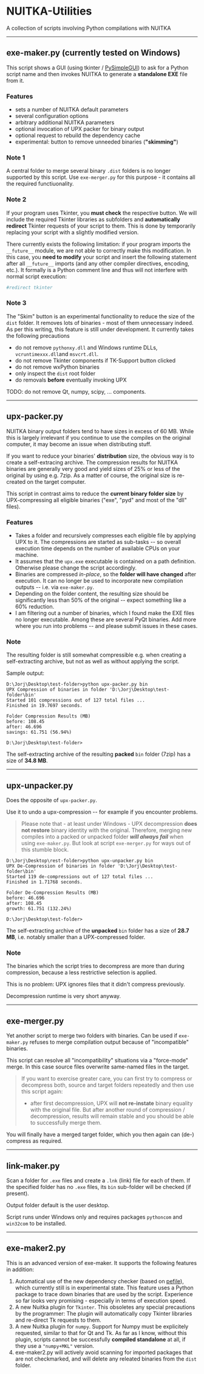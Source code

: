 # NUITKA-Utilities
A collection of scripts involving Python compilations with NUITKA

-------
## exe-maker.py (currently tested on Windows)
This script shows a GUI (using tkinter / [PySimpleGUI](https://github.com/MikeTheWatchGuy/PySimpleGUI)) to ask for a Python script name and then invokes NUITKA to generate a **standalone EXE** file from it.

### Features
* sets a number of NUITKA default parameters
* several configuration options
* arbitrary additional NUITKA parameters
* optional invocation of UPX packer for binary output
* optional request to rebuild the dependency cache
* experimental: button to remove unneeded binaries (**"skimming"**)

### Note 1
A central folder to merge several binary `.dist` folders is no longer supported by this script. Use `exe-merger.py` for this purpose - it contains all the required functiuonality.

### Note 2
If your program uses Tkinter, you **must check** the respective button. We will include the required Tkinter libraries as subfolders and **automatically redirect** Tkinter requests of your script to them. This is done by temporarily replacing your script with a slightly modified version.

There currently exists the following limitation: if your program imports the `__future__` module, we are not able to correctly make this modification. In this case, you **need to modify** your script and insert the following statement after all `__future__` imports (and any other compiler directives, encoding, etc.). It formally is a Python comment line and thus will not interfere with normal script execution:

```python
#redirect tkinter
```

### Note 3
The "Skim" button is an experimental functionality to reduce the size of the `dist` folder. It removes lots of binaries - most of them unnecessary indeed. As per this writing, this feature is still under development. It currently takes the following precautions

* do not remove `pythonxy.dll` and Windows runtime DLLs, `vcruntimexxx.dll`and `msvcrt.dll`.
* do not remove Tkinter components if TK-Support button clicked
* do not remove wxPython binaries
* only inspect the `dist` root folder
* do removals **before** eventually invoking UPX

TODO: do not remove Qt, numpy, scipy, ... components.

-----
## upx-packer.py
NUITKA binary output folders tend to have sizes in excess of 60 MB. While this is largely irrelevant if you continue to use the compiles on the original computer, it may become an issue when distributing stuff.

If you want to reduce your binaries' **distribution** size, the obvious way is to create a self-extracing archive. The compression results for NUITKA binaries are generally very good and yield sizes of 25% or less of the original by using e.g. 7zip. As a matter of course, the original size is re-created on the target computer.

This script in contrast aims to reduce the **current binary folder size** by UPX-compressing all eligible binaries ("exe", "pyd" and most of the "dll" files).

### Features
* Takes a folder and recursively compresses each eligible file by applying UPX to it. The compressions are started as sub-tasks -- so overall execution time depends on the number of available CPUs on your machine.
* It assumes that the ``upx.exe`` executable is contained on a path definition. Otherwise please change the script accordingly.
* Binaries are compressed *in-place*, so the **folder will have changed** after execution. It can no longer be used to incorporate new compilation outputs -- i.e. via `exe-maker.py`.
* Depending on the folder content, the resulting size should be significantly less than 50% of the original -- expect something like a 60% reduction.
* I am filtering out a number of binaries, which I found make the EXE files no longer executable. Among these are several PyQt binaries. Add more where you run into problems -- and please submit issues in these cases.

### Note
The resulting folder is still somewhat compressible e.g. when creating a self-extracting archive, but not as well as without applying the script.

Sample output:

```
D:\Jorj\Desktop\test-folder>python upx-packer.py bin
UPX Compression of binaries in folder 'D:\Jorj\Desktop\test-folder\bin'
Started 101 compressions out of 127 total files ...
Finished in 19.7697 seconds.

Folder Compression Results (MB)
before: 108.45
after: 46.696
savings: 61.751 (56.94%)

D:\Jorj\Desktop\test-folder>
```
The self-extracting archive of the resulting **packed** `bin` folder (7zip) has a size of **34.8 MB**.

-----
## upx-unpacker.py
Does the opposite of `upx-packer.py`.

Use it to undo a upx-compression -- for example if you encounter problems.

> Please note that - at least under Windows - UPX decompression **does not restore** binary identity with the original. Therefore, merging new compiles into a packed or unpacked folder ***will always fail*** when using `exe-maker.py`. But look at script ``exe-merger.py`` for ways out of this stumble block.

```
D:\Jorj\Desktop\rest-folder>python upx-unpacker.py bin
UPX De-Compression of binaries in folder 'D:\Jorj\Desktop\test-folder\bin'
Started 119 de-compressions out of 127 total files ...
Finished in 1.71768 seconds.

Folder De-Compression Results (MB)
before: 46.696
after: 108.45
growth: 61.751 (132.24%)

D:\Jorj\Desktop\test-folder>
```
The self-extracting archive of the **unpacked** `bin` folder has a size of **28.7 MB**, i.e. notably smaller than a UPX-compressed folder.

### Note
The binaries which the script tries to decompress are more than during compression, because a less restrictive selection is applied.

This is no problem: UPX ignores files that it didn't compress previously.

Decompression runtime is very short anyway.

-----
## exe-merger.py
Yet another script to merge two folders with binaries. Can be used if `exe-maker.py` refuses to merge compilation output because of "incompatible" binaries.

This script can resolve all "incompatibility" situations via a "force-mode" merge. In this case source files overwrite same-named files in the target.

> If you want to exercise greater care, you can first try to compress or decompress both, source and target folders repeatedly and then use this script again:
>
> * after first decompression, UPX will **not re-instate** binary equality with the original file. But after another round of compression / decompression, results will remain stable and you should be able to successfully merge them.

You will finally have a merged target folder, which you then again can (de-) compress as required.

-----
## link-maker.py
Scan a folder for ``.exe`` files and create a ``.lnk`` (link) file for each of them. If the specified folder has no ``.exe`` files, its ``bin`` sub-folder will be checked (if present).

Output folder default is the user desktop.

Script runs under Windows only and requires packages ``pythoncom`` and ``win32com`` to be installed.

-----
## exe-maker2.py
This is an advanced version of exe-maker. It supports the following features in addition:

1. Automatical use of the new dependency checker (based on [pefile](https://github.com/erocarrera/pefile)), which currently still is in experimental state. This feature uses a Python package to trace down binaries that are used by the script. Experience so far looks very promising - especially in terms of execution speed.
2. A new Nuitka plugin for ``Tkinter``. This obsoletes any special precautions by the programmer: The plugin will automatically copy Tkinter libraries and re-direct Tk requests to them.
3. A new Nuitka plugin for ``numpy``. Support for Numpy must be explicitely requested, similar to that for Qt and Tk. As far as I know, without this plugin, scripts cannot be successfully **compiled standalone** at all, if they use a ``"numpy+MKL"`` version.
4. exe-maker2.py will actively avoid scanning for imported packages that are not checkmarked, and will delete any releated binaries from the ``dist`` folder.